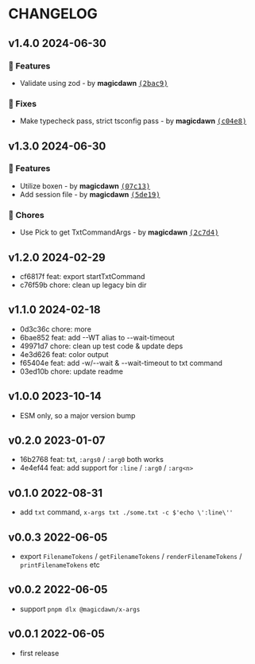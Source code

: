 # CHANGELOG

## v1.4.0 2024-06-30

### 🚀 Features

- Validate using zod - by **magicdawn** [<samp>(2bac9)</samp>](https://github.com/magicdawn/x-args/commit/2bac9ae)

### 🐛 Fixes

- Make typecheck pass, strict tsconfig pass - by **magicdawn** [<samp>(c04e8)</samp>](https://github.com/magicdawn/x-args/commit/c04e895)

## v1.3.0 2024-06-30

### 🚀 Features

- Utilize boxen - by **magicdawn** [<samp>(07c13)</samp>](https://github.com/magicdawn/x-args/commit/07c131a)
- Add session file - by **magicdawn** [<samp>(5de19)</samp>](https://github.com/magicdawn/x-args/commit/5de1943)

### 🏡 Chores

- Use Pick to get TxtCommandArgs - by **magicdawn** [<samp>(2c7d4)</samp>](https://github.com/magicdawn/x-args/commit/2c7d423)

## v1.2.0 2024-02-29

- cf6817f feat: export startTxtCommand
- c76f59b chore: clean up legacy bin dir

## v1.1.0 2024-02-18

- 0d3c36c chore: more
- 6bae852 feat: add --WT alias to --wait-timeout
- 49971d7 chore: clean up test code & update deps
- 4e3d626 feat: color output
- f65404e feat: add -w/--wait & --wait-timeout to txt command
- 03ed10b chore: update readme

## v1.0.0 2023-10-14

- ESM only, so a major version bump

## v0.2.0 2023-01-07

- 16b2768 feat: txt, `:args0` / `:arg0` both works
- 4e4ef44 feat: add support for `:line` / `:arg0` / `:arg<n>`

## v0.1.0 2022-08-31

- add `txt` command, `x-args txt ./some.txt -c $'echo \':line\''`

## v0.0.3 2022-06-05

- export `FilenameTokens` / `getFilenameTokens` / `renderFilenameTokens` / `printFilenameTokens` etc

## v0.0.2 2022-06-05

- support `pnpm dlx @magicdawn/x-args`

## v0.0.1 2022-06-05

- first release
